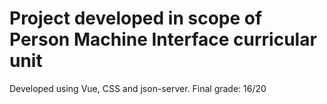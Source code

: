 # Project developed in scope of Person Machine Interface curricular unit

Developed using Vue, CSS and json-server.
Final grade: 16/20
